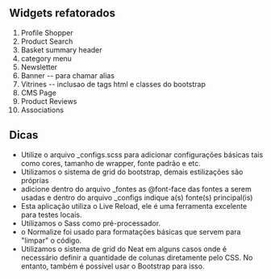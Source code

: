 ## Widgets refatorados
1. Profile Shopper
2. Product Search
3. Basket summary header
4. category menu
5. Newsletter
6. Banner -- para chamar alias
7. Vitrines -- inclusao de tags html e classes do bootstrap
8. CMS Page
9. Product Reviews
10. Associations

## Dicas
- Utilize o arquivo _configs.scss para adicionar configurações básicas tais como cores, tamanho de wrapper, fonte padrão e etc.
- Utilizamos o sistema de grid do bootstrap, demais estilizações são próprias
- adicione dentro do arquivo _fontes as @font-face das fontes a serem usadas e dentro do arquivo _configs indique a(s) fonte(s) principal(is)
- Esta aplicação utiliza o Live Reload, ele é uma ferramenta excelente para testes locais.
- Utilizamos o Sass como pré-processador.
- o Normalize foi usado para formatações básicas que servem para "limpar" o código.
- Utilizamos o sistema de grid do Neat em alguns casos onde é necessário definir a quantidade de colunas diretamente pelo CSS. No entanto, também é possível usar o Bootstrap para isso.
